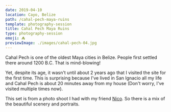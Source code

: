 ```yaml
---
date: 2019-04-10
location: Cayo, Belize
path: /cahal-pech-maya-ruins
template: photography-session
title: Cahal Pech Maya Ruins
type: photography-session
emoji: ⛺️
previewImage: ./images/cahal-pech-04.jpg
---
```


Cahal Pech is one of the oldest Maya cities in Belize. People first settled there around 1200 B.C. That is mind-blowing!

Yet, despite its age, it wasn't until about 2 years ago that I visited the site for the first time. This is surprising because I've lived in San Ignacio all my life and Cahal Pech is about 20 minutes away from my house (Don't worry, I've visited multiple times now).

This set is from a photo shoot I had with my friend [Nico](https://www.instagram.com/nico.ssuave/). So there is a mix of the beautiful scenery and portraits.